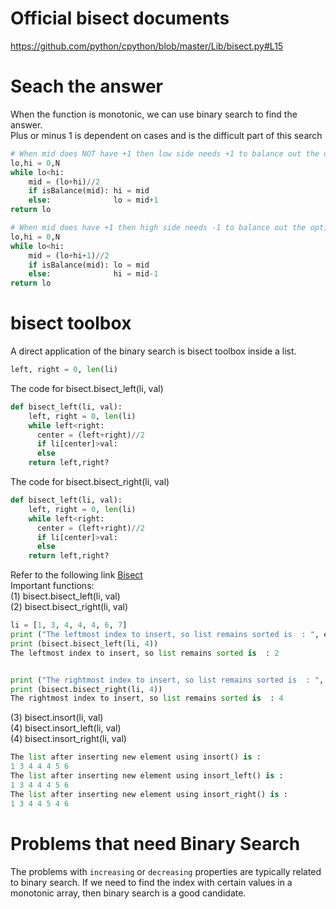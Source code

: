 # Official bisect documents

https://github.com/python/cpython/blob/master/Lib/bisect.py#L15



# Seach the answer

When the function is monotonic, we can use binary search to find the answer.   
Plus or minus 1 is dependent on cases and is the difficult part of this search

```python
# When mid does NOT have +1 then low side needs +1 to balance out the options
lo,hi = 0,N
while lo<hi:
    mid = (lo+hi)//2
    if isBalance(mid): hi = mid
    else:              lo = mid+1
return lo
```

```python
# When mid does have +1 then high side needs -1 to balance out the options
lo,hi = 0,N
while lo<hi:
    mid = (lo+hi+1)//2
    if isBalance(mid): lo = mid
    else:              hi = mid-1
return lo
```



# bisect toolbox

A direct application of the binary search is bisect toolbox inside a list.

```python
left, right = 0, len(li)
```

The code for bisect.bisect_left(li, val)

```python
def bisect_left(li, val):
    left, right = 0, len(li)
    while left<right:
      center = (left+right)//2
      if li[center]>val:
      else
    return left,right?
```

The code for bisect.bisect_right(li, val)

```python
def bisect_left(li, val):
    left, right = 0, len(li)
    while left<right:
      center = (left+right)//2
      if li[center]>val:
      else
    return left,right?
```

Refer to the following link [Bisect](https://www.geeksforgeeks.org/bisect-algorithm-functions-in-python/)     
Important functions:     
(1) bisect.bisect_left(li, val)     
(2) bisect.bisect_right(li, val)       

```python
li = [1, 3, 4, 4, 4, 6, 7] 
print ("The leftmost index to insert, so list remains sorted is  : ", end="") 
print (bisect.bisect_left(li, 4)) 
The leftmost index to insert, so list remains sorted is  : 2


print ("The rightmost index to insert, so list remains sorted is  : ", end="") 
print (bisect.bisect_right(li, 4)) 
The rightmost index to insert, so list remains sorted is  : 4
```

(3) bisect.insort(li, val)    
(4) bisect.insort_left(li, val)    
(4) bisect.insort_right(li, val)    

```python
The list after inserting new element using insort() is : 
1 3 4 4 4 5 6 
The list after inserting new element using insort_left() is : 
1 3 4 4 4 5 6 
The list after inserting new element using insort_right() is : 
1 3 4 4 5 4 6 
```

# Problems that need Binary Search

The problems with `increasing` or `decreasing` properties are typically related to binary search.
If we need to find the index with certain values in a monotonic array, then binary search is a good candidate.

